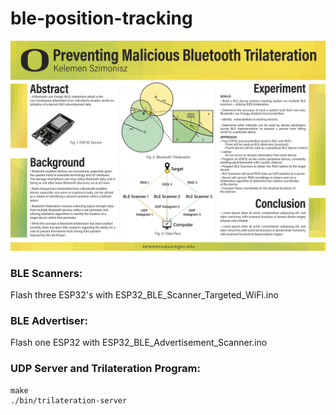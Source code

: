 # ble-position-tracking

![BLE-TRILATERATION-POSTER](./images/cis_433_poster.png)

### BLE Scanners: 
Flash three ESP32's with ESP32_BLE_Scanner_Targeted_WiFi.ino 

### BLE Advertiser: 
Flash one ESP32 with ESP32_BLE_Advertisement_Scanner.ino

### UDP Server and Trilateration Program:
```
make
./bin/trilateration-server
```
